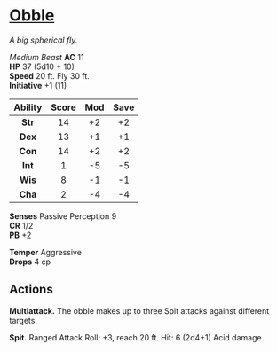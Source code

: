 # [Obble](https://hollowknight.wiki/w/Obble)

*A big spherical fly.*

*Medium Beast*
**AC** 11  
**HP** 37 (5d10 + 10)  
**Speed** 20 ft. Fly 30 ft.  
**Initiative** +1 (11)  

| Ability | Score | Mod | Save |
|:-------:|:-----:|:---:|:----:|
| **Str** | 14    | +2  | +2   |
| **Dex** | 13    | +1  | +1   |
| **Con** | 14    | +2  | +2   |
| **Int** | 1     | -5  | -5   |
| **Wis** | 8     | -1  | -1   |
| **Cha** | 2     | -4  | -4   |

**Senses** Passive Perception 9  
**CR** 1/2  
**PB** +2  

**Temper** Aggressive  
**Drops** 4 cp  

## Actions

**Multiattack.** The obble makes up to three Spit attacks against different targets.

**Spit.** Ranged Attack Roll: +3, reach 20 ft. Hit: 6 (2d4+1) Acid damage.  
